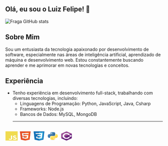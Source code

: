 ## Olá, eu sou o Luiz Felipe! 👋

![Fraga GitHub stats](https://github-readme-stats.vercel.app/api?username=lzfelipealves&show_icons=true&theme=synthwave&count_private=false)

## Sobre Mim
Sou um entusiasta da tecnologia apaixonado por desenvolvimento de software, especialmente nas áreas de inteligência artificial, aprendizado de máquina e desenvolvimento web. Estou constantemente buscando aprender e me aprimorar em novas tecnologias e conceitos.

## Experiência

- Tenho experiência em desenvolvimento full-stack, trabalhando com diversas tecnologias, incluindo:
  - Linguagens de Programação: Python, JavaScript, Java, Csharp
  - Frameworks: Node.js
  - Bancos de Dados: MySQL, MongoDB
  ---

<div style="display: inline_block"><br>
  <img align="center" alt="Rafa-Js" height="30" width="40" src="https://raw.githubusercontent.com/devicons/devicon/master/icons/javascript/javascript-plain.svg">
  <img align="center" alt="Rafa-HTML" height="30" width="40" src="https://raw.githubusercontent.com/devicons/devicon/master/icons/html5/html5-original.svg">
  <img align="center" alt="Rafa-CSS" height="30" width="40" src="https://raw.githubusercontent.com/devicons/devicon/master/icons/css3/css3-original.svg">
  <img align="center" alt="Rafa-Python" height="30" width="40" src="https://raw.githubusercontent.com/devicons/devicon/master/icons/python/python-original.svg">
  <img align="center" alt="Rafa-Csharp" height="30" width="40" src="https://raw.githubusercontent.com/devicons/devicon/master/icons/csharp/csharp-original.svg">
</div>
